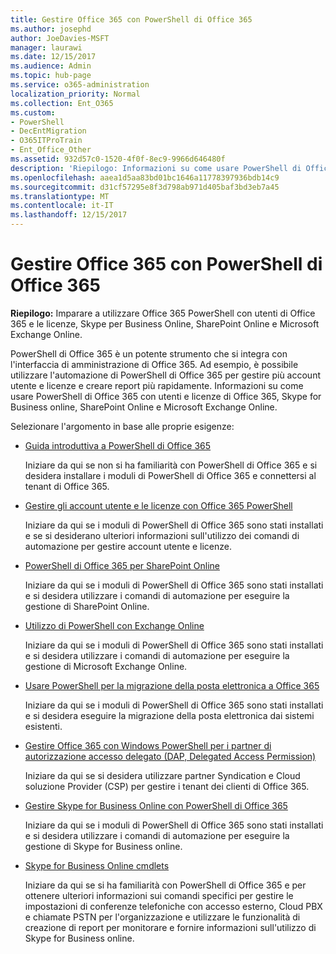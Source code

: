 ```yaml
---
title: Gestire Office 365 con PowerShell di Office 365
ms.author: josephd
author: JoeDavies-MSFT
manager: laurawi
ms.date: 12/15/2017
ms.audience: Admin
ms.topic: hub-page
ms.service: o365-administration
localization_priority: Normal
ms.collection: Ent_O365
ms.custom:
- PowerShell
- DecEntMigration
- O365ITProTrain
- Ent_Office_Other
ms.assetid: 932d57c0-1520-4f0f-8ec9-9966d646480f
description: 'Riepilogo: Informazioni su come usare PowerShell di Office 365 con utenti e licenze di Office 365, Skype for Business online, SharePoint Online e Microsoft Exchange Online.'
ms.openlocfilehash: aaea1d5aa83bd01bc1646a11778397936bdb14c9
ms.sourcegitcommit: d31cf57295e8f3d798ab971d405baf3bd3eb7a45
ms.translationtype: MT
ms.contentlocale: it-IT
ms.lasthandoff: 12/15/2017
---
```

# <a name="manage-office-365-with-office-365-powershell"></a>Gestire Office 365 con PowerShell di Office 365

 **Riepilogo:** Imparare a utilizzare Office 365 PowerShell con utenti di Office 365 e le licenze, Skype per Business Online, SharePoint Online e Microsoft Exchange Online.
  
PowerShell di Office 365 è un potente strumento che si integra con l'interfaccia di amministrazione di Office 365. Ad esempio, è possibile utilizzare l'automazione di PowerShell di Office 365 per gestire più account utente e licenze e creare report più rapidamente. Informazioni su come usare PowerShell di Office 365 con utenti e licenze di Office 365, Skype for Business online, SharePoint Online e Microsoft Exchange Online. 
  
Selezionare l'argomento in base alle proprie esigenze:
  
- [Guida introduttiva a PowerShell di Office 365](getting-started-with-office-365-powershell.md)
    
    Iniziare da qui se non si ha familiarità con PowerShell di Office 365 e si desidera installare i moduli di PowerShell di Office 365 e connettersi al tenant di Office 365.
    
- [Gestire gli account utente e le licenze con Office 365 PowerShell](manage-user-accounts-and-licenses-with-office-365-powershell.md)
    
    Iniziare da qui se i moduli di PowerShell di Office 365 sono stati installati e se si desiderano ulteriori informazioni sull'utilizzo dei comandi di automazione per gestire account utente e licenze.
    
- [PowerShell di Office 365 per SharePoint Online](https://technet.microsoft.com/en-us/library/fp161362.aspx)
    
    Iniziare da qui se i moduli di PowerShell di Office 365 sono stati installati e si desidera utilizzare i comandi di automazione per eseguire la gestione di SharePoint Online.
    
- [Utilizzo di PowerShell con Exchange Online](https://technet.microsoft.com/library/jj200677%28v=exchg.160%29.aspx)
    
    Iniziare da qui se i moduli di PowerShell di Office 365 sono stati installati e si desidera utilizzare i comandi di automazione per eseguire la gestione di Microsoft Exchange Online.
    
- [Usare PowerShell per la migrazione della posta elettronica a Office 365](use-powershell-for-email-migration-to-office-365.md)
    
    Iniziare da qui se i moduli di PowerShell di Office 365 sono stati installati e si desidera eseguire la migrazione della posta elettronica dai sistemi esistenti. 
    
- [Gestire Office 365 con Windows PowerShell per i partner di autorizzazione accesso delegato (DAP, Delegated Access Permission)](manage-office-365-with-windows-powershell-for-delegated-access-permissions-dap-p.md)
    
    Iniziare da qui se si desidera utilizzare partner Syndication e Cloud soluzione Provider (CSP) per gestire i tenant dei clienti di Office 365. 
    
- [Gestire Skype for Business Online con PowerShell di Office 365](manage-skype-for-business-online-with-office-365-powershell.md)
    
    Iniziare da qui se i moduli di PowerShell di Office 365 sono stati installati e si desidera utilizzare i comandi di automazione per eseguire la gestione di Skype for Business online.
    
- [Skype for Business Online cmdlets](http://technet.microsoft.com/library/141fbda3-992a-4eeb-9352-c6b0ffd760f6.aspx)
    
    Iniziare da qui se si ha familiarità con PowerShell di Office 365 e per ottenere ulteriori informazioni sui comandi specifici per gestire le impostazioni di conferenze telefoniche con accesso esterno, Cloud PBX e chiamate PSTN per l'organizzazione e utilizzare le funzionalità di creazione di report per monitorare e fornire informazioni sull'utilizzo di Skype for Business online.
    

